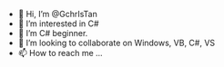 - 👋 Hi, I’m @GchrIsTan
- 👀 I’m interested in C#
- 🌱 I’m  C# beginner. 
- 💞️ I’m looking to collaborate on Windows, VB, C#, VS
- 📫 How to reach me ...

<!---
GchrIsTan/GchrIsTan is a ✨ special ✨ repository because its `README.md` (this file) appears on your GitHub profile.
You can click the Preview link to take a look at your changes.
--->
